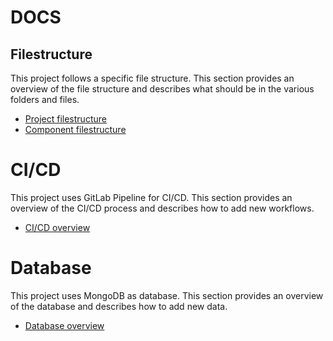 # DOCS

## Filestructure

This project follows a specific file structure. This section provides an overview of the file structure and describes what should be in the various folders and files.

- [Project filestructure](./filestructure-project.md)
- [Component filestructure](./filestructure-component.md)

# CI/CD

This project uses GitLab Pipeline for CI/CD. This section provides an overview of the CI/CD process and describes how to add new workflows.

- [CI/CD overview](./ci.md)

# Database

This project uses MongoDB as database. This section provides an overview of the database and describes how to add new data.

- [Database overview](./database.md)

